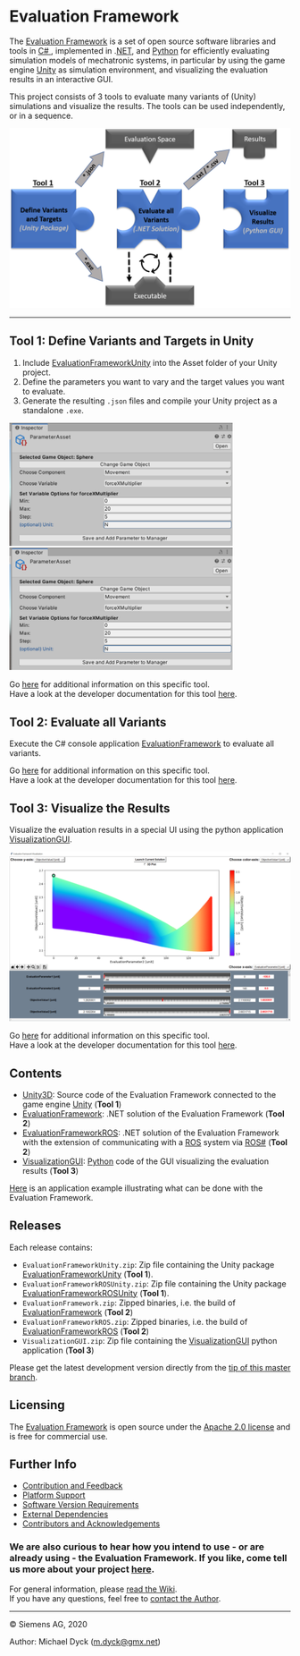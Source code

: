 # Evaluation Framework

The [Evaluation Framework](https://github.com/siemens/evaluation-framework) is a set of open source software libraries and tools in [C\# ](https://docs.microsoft.com/de-de/dotnet/csharp/csharp), implemented in .[NET](https://www.microsoft.com/net), and [Python](https://www.python.org/) for efficiently evaluating simulation models of mechatronic systems, in particular by using the game engine [Unity](https://unity3d.com/) as simulation environment, and visualizing the evaluation results in an interactive GUI.

This project consists of 3 tools to evaluate many variants of (Unity) simulations and visualize the results. The tools can be used independently, or in a sequence.

<img src="./assets/overview.png"/>

---

## Tool 1: Define Variants and Targets in Unity

1. Include [EvaluationFrameworkUnity](https://github.com/siemens/evaluation-framework/tree/master/Unity3D/EvaluationFrameworkUnity) into the Asset folder of your Unity project.
2. Define the parameters you want to vary and the target values you want to evaluate.
3. Generate the resulting `.json` files and compile your Unity project as a standalone `.exe`.

<img src="./assets/param_selection.PNG" width="400"/> <img src="./assets/param_selection.PNG" width="400"/>

Go [here](https://github.com/siemens/evaluation-framework/wiki/Evaluation-Space) for additional information on this specific tool.  
Have a look at the developer documentation for this tool [here](https://github.com/siemens/evaluation-framework/wiki/Unity-Editor-Functionality).

## Tool 2: Evaluate all Variants

Execute the C# console application [EvaluationFramework](https://github.com/siemens/evaluation-framework/tree/master/EvaluationFramework)
to evaluate all variants.

Go [here](https://github.com/siemens/evaluation-framework/wiki/Execution-and-Evaluation) for additional information on this specific tool.  
Have a look at the developer documentation for this tool [here](https://github.com/siemens/evaluation-framework/wiki/Execution-and-Evaluation-of-Simulations).

## Tool 3: Visualize the Results

Visualize the evaluation results in a special UI using the python application [VisualizationGUI](https://github.com/siemens/evaluation-framework/tree/master/VisualizationGUI).

<img src="./assets/gui_screenshot.png"/>

Go [here](https://github.com/siemens/evaluation-framework/wiki/Point-Cloud-Visualization) for additional information on this specific tool.  
Have a look at the developer documentation for this tool [here](https://github.com/siemens/evaluation-framework/wiki/Visualization-of-Evaluation-Results).

## Contents ##

* [Unity3D](https://github.com/siemens/evaluation-framework/tree/master/Unity3D): Source code of the Evaluation Framework connected to the game engine [Unity](https://unity3d.com/) (**Tool 1**)
* [EvaluationFramework](https://github.com/siemens/evaluation-framework/tree/master/EvaluationFramework): .NET solution of the Evaluation Framework (**Tool 2**)
* [EvaluationFrameworkROS](https://github.com/siemens/evaluation-framework/tree/master/EvaluationFrameworkROS): .NET solution of the Evaluation Framework with the extension of communicating with a [ROS](https://www.ros.org/) system via [ROS\#](https://github.com/siemens/ros-sharp) (**Tool 2**)
* [VisualizationGUI](https://github.com/siemens/evaluation-framework/tree/master/VisualizationGUI): [Python](https://www.python.org/) code of the GUI visualizing the evaluation results (**Tool 3**)

[Here](https://github.com/siemens/evaluation-framework/wiki/Demonstration-Project) is an application example illustrating what can be done with the Evaluation Framework.

## Releases ##

Each release contains:
* `EvaluationFrameworkUnity.zip`: Zip file containing the Unity package [EvaluationFrameworkUnity](https://github.com/siemens/evaluation-framework/tree/master/Unity3D/EvaluationFrameworkUnity) (**Tool 1**).
* `EvaluationFrameworkROSUnity.zip`: Zip file containing the Unity package [EvaluationFrameworkROSUnity](https://github.com/siemens/evaluation-framework/tree/master/Unity3D/EvaluationFrameworkROSUnity) (**Tool 1**).
* `EvaluationFramework.zip`: Zipped binaries, i.e. the build of [EvaluationFramework](https://github.com/siemens/evaluation-framework/tree/master/EvaluationFramework) (**Tool 2**)
* `EvaluationFrameworkROS.zip`: Zipped binaries, i.e. the build of [EvaluationFrameworkROS](https://github.com/siemens/evaluation-framework/tree/master/EvaluationFrameworkROS) (**Tool 2**)
* `VisualizationGUI.zip`: Zip file containing the [VisualizationGUI](https://github.com/siemens/evaluation-framework/tree/master/VisualizationGUI) python application (**Tool 3**)

Please get the latest development version directly from the [tip of this master branch](https://github.com/siemens/evaluation-framework).

## Licensing ##

The [Evaluation Framework](https://github.com/siemens/evaluation-framework) is open source under the [Apache 2.0 license](http://www.apache.org/licenses/LICENSE-2.0) and is free for commercial use.

## Further Info ##

* [Contribution and Feedback](https://github.com/siemens/evaluation-framework/wiki/Contribution-and-Feedback)
* [Platform Support](https://github.com/siemens/evaluation-framework/wiki/Software-Information)
* [Software Version Requirements](https://github.com/siemens/evaluation-framework/wiki/Software-Information)
* [External Dependencies](https://github.com/siemens/evaluation-framework/wiki/Software-Information)
* [Contributors and Acknowledgements](https://github.com/siemens/evaluation-framework/wiki/Contributers-and-Acknowledgements)

### We are also curious to hear how you intend to use - or are already using - the Evaluation Framework. If you like, come tell us more about your project [here](https://github.com/siemens/evaluation-framework/issues/1). ###

For general information, please [read the Wiki](https://github.com/siemens/evaluation-framework/wiki).  
If you have any questions, feel free to [contact the Author](mailto:m.dyck@gmx.net).

---

© Siemens AG, 2020

Author: Michael Dyck (m.dyck@gmx.net)
